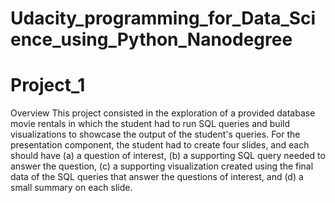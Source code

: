 # Udacity_programming_for_Data_Science_using_Python_Nanodegree
# Project_1
Overview
This project consisted in the exploration of a provided database movie rentals in which the student had to run SQL queries and build visualizations to showcase the output of the student's queries.
For the presentation component, the student had to create four slides, and each should have (a) a question of interest, (b) a supporting SQL query needed to answer the question, (c) a supporting visualization created using the final data of the SQL queries that answer the questions of interest, and (d) a small summary on each slide.

